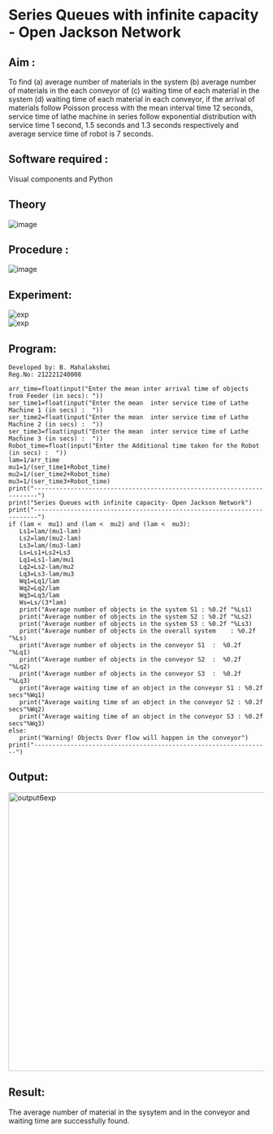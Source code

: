 # Series Queues with infinite capacity - Open Jackson Network

## Aim :
To find (a) average number of materials in the system (b) average number of materials in the each conveyor of (c) waiting time of each material in the system (d) waiting time of each material in each conveyor, if the arrival  of materials follow Poisson process with the mean interval time 12 seconds, service time of  lathe machine in series follow exponential distribution  with service time  1 second, 1.5 seconds and 1.3 seconds respectively and average service time of robot is 7 seconds.

## Software required :
Visual components and Python

## Theory

![image](https://user-images.githubusercontent.com/103921593/203239736-7b81f599-71a8-4ae7-b63e-5d98acd9ea54.png)


## Procedure :

![image](https://user-images.githubusercontent.com/103921593/203239789-bc870dce-6727-487b-a0e2-4fc3f5114889.png)


## Experiment:
![exp](https://github.com/palamakuladeepika/Open-Jacson-Networks/assets/94154679/5a9033c9-4d91-4ea7-8507-7cb90a7cd9ca)
<br>
![exp](https://github.com/palamakuladeepika/Open-Jacson-Networks/assets/94154679/da52fc23-ea79-4f81-b19d-10791610cb33)


## Program:
```
Developed by: B. Mahalakshmi
Reg.No: 212221240008
```
```
arr_time=float(input("Enter the mean inter arrival time of objects from Feeder (in secs): "))
ser_time1=float(input("Enter the mean  inter service time of Lathe Machine 1 (in secs) :  "))
ser_time2=float(input("Enter the mean  inter service time of Lathe Machine 2 (in secs) :  "))
ser_time3=float(input("Enter the mean  inter service time of Lathe Machine 3 (in secs) :  "))
Robot_time=float(input("Enter the Additional time taken for the Robot (in secs) :  "))
lam=1/arr_time
mu1=1/(ser_time1+Robot_time)
mu2=1/(ser_time2+Robot_time)
mu3=1/(ser_time3+Robot_time)
print("-----------------------------------------------------------------------")
print("Series Queues with infinite capacity- Open Jackson Network")
print("-----------------------------------------------------------------------")
if (lam <  mu1) and (lam <  mu2) and (lam <  mu3):
   Ls1=lam/(mu1-lam)
   Ls2=lam/(mu2-lam)
   Ls3=lam/(mu3-lam)
   Ls=Ls1+Ls2+Ls3
   Lq1=Ls1-lam/mu1
   Lq2=Ls2-lam/mu2
   Lq3=Ls3-lam/mu3
   Wq1=Lq1/lam
   Wq2=Lq2/lam
   Wq3=Lq3/lam
   Ws=Ls/(3*lam)
   print("Average number of objects in the system S1 : %0.2f "%Ls1)
   print("Average number of objects in the system S2 : %0.2f "%Ls2)
   print("Average number of objects in the system S3 : %0.2f "%Ls3)
   print("Average number of objects in the overall system    : %0.2f "%Ls)
   print("Average number of objects in the conveyor S1  :  %0.2f "%Lq1)
   print("Average number of objects in the conveyor S2  :  %0.2f "%Lq2)
   print("Average number of objects in the conveyor S3  :  %0.2f "%Lq3)
   print("Average waiting time of an object in the conveyor S1 : %0.2f secs"%Wq1)
   print("Average waiting time of an object in the conveyor S2 : %0.2f secs"%Wq2)
   print("Average waiting time of an object in the conveyor S3 : %0.2f secs"%Wq3)
else:
   print("Warning! Objects Over flow will happen in the conveyor")
print("-----------------------------------------------------------------")
```


## Output:
<img width="548" alt="output6exp" src="https://github.com/palamakuladeepika/Open-Jacson-Networks/assets/94154679/6eb5e0ca-e37d-4fe6-9f8b-ead7fde56e3e">


## Result:
The average number of material in the sysytem and in the conveyor and waiting time are successfully found.
